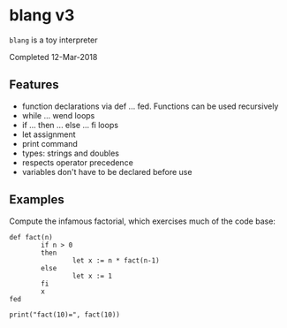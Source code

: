 # blang v3

`blang` is a toy interpreter

Completed 12-Mar-2018

## Features

* function declarations via def ... fed. Functions can be used recursively
* while ... wend loops
* if ... then ... else ... fi loops
* let assignment
* print command
* types: strings and doubles
* respects operator precedence
* variables don't have to be declared before use

## Examples

Compute the infamous factorial, which exercises much of the code base:

```
def fact(n)
        if n > 0 
        then
                let x := n * fact(n-1)
        else
                let x := 1
        fi
        x
fed

print("fact(10)=", fact(10))
```



